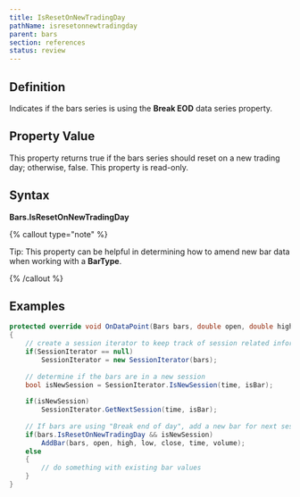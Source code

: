 ```yaml
---
title: IsResetOnNewTradingDay
pathName: isresetonnewtradingday
parent: bars
section: references
status: review
---
```


## Definition

Indicates if the bars series is using the **Break EOD** data series property.

## Property Value

This property returns true if the bars series should reset on a new trading day; otherwise, false. This property is read-only.

## Syntax

**Bars.IsResetOnNewTradingDay**

{% callout type="note" %}

Tip: This property can be helpful in determining how to amend new bar data when working with a **BarType**.

{% /callout %}

## Examples

```csharp
protected override void OnDataPoint(Bars bars, double open, double high, double low, double close, DateTime time, long volume, bool isBar, double bid, double ask)
{
    // create a session iterator to keep track of session related information
    if(SessionIterator == null)
        SessionIterator = new SessionIterator(bars);
    
    // determine if the bars are in a new session
    bool isNewSession = SessionIterator.IsNewSession(time, isBar);
    
    if(isNewSession)
        SessionIterator.GetNextSession(time, isBar);
    
    // If bars are using "Break end of day", add a new bar for next session
    if(bars.IsResetOnNewTradingDay && isNewSession)
        AddBar(bars, open, high, low, close, time, volume);
    else
    {
        // do something with existing bar values
    }
}
```
